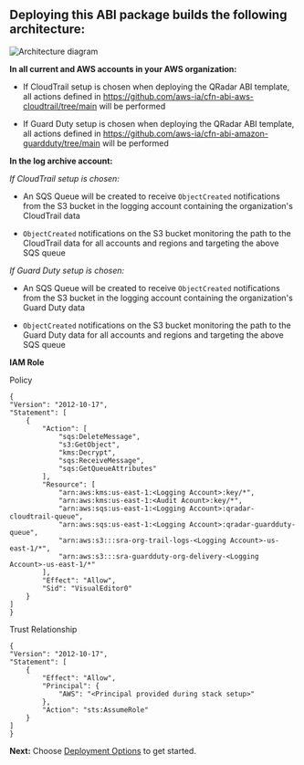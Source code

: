 

## Deploying this ABI package builds the following architecture:

![Architecture diagram](/images/architecture.png)

**In all current and AWS accounts in your AWS organization:**


* If CloudTrail setup is chosen when deploying the QRadar ABI template, all actions defined in https://github.com/aws-ia/cfn-abi-aws-cloudtrail/tree/main will be performed

* If Guard Duty setup is chosen when deploying the QRadar ABI template, all actions defined in https://github.com/aws-ia/cfn-abi-amazon-guardduty/tree/main will be performed

  
**In the log archive account:**

*If CloudTrail setup is chosen:*

* An SQS Queue will be created to receive `ObjectCreated` notifications from the S3 bucket in the logging account containing the organization's CloudTrail data

* `ObjectCreated` notifications on the S3 bucket monitoring the path to the CloudTrail data for all accounts and regions and targeting the above SQS queue

*If Guard Duty setup is chosen:*

* An SQS Queue will be created to receive `ObjectCreated` notifications from the S3 bucket in the logging account containing the organization's Guard Duty data

* `ObjectCreated` notifications on the S3 bucket monitoring the path to the Guard Duty data for all accounts and regions and targeting the above SQS queue


**IAM Role**

Policy

    {
    "Version": "2012-10-17",
    "Statement": [
        {
            "Action": [
                "sqs:DeleteMessage",
                "s3:GetObject",
                "kms:Decrypt",
                "sqs:ReceiveMessage",
                "sqs:GetQueueAttributes"
            ],
            "Resource": [
                "arn:aws:kms:us-east-1:<Logging Account>:key/*",
                "arn:aws:kms:us-east-1:<Audit Acount>:key/*",
                "arn:aws:sqs:us-east-1:<Logging Account>:qradar-cloudtrail-queue",
                "arn:aws:sqs:us-east-1:<Logging Account>:qradar-guardduty-queue",
                "arn:aws:s3:::sra-org-trail-logs-<Logging Account>-us-east-1/*",
                "arn:aws:s3:::sra-guardduty-org-delivery-<Logging Account>-us-east-1/*"
            ],
            "Effect": "Allow",
            "Sid": "VisualEditor0"
        }
    ]
    }

Trust Relationship

    {
    "Version": "2012-10-17",
    "Statement": [
        {
            "Effect": "Allow",
            "Principal": {
                "AWS": "<Principal provided during stack setup>"
            },
            "Action": "sts:AssumeRole"
        }
    ]
    }

  

  

**Next:** Choose [Deployment Options](/deployment-options/index.html) to get started.